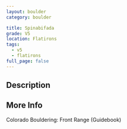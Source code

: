 ```yaml
---
layout: boulder
category: boulder

title: Spinabifada
grade: V5
location: Flatirons
tags:
  - v5
  - flatirons
full_page: false
---
```


## Description


## More Info
Colorado Bouldering: Front Range (Guidebook)
